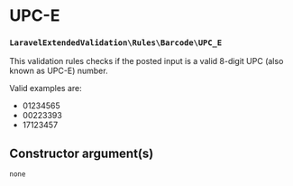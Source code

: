 # UPC-E
### `LaravelExtendedValidation\Rules\Barcode\UPC_E`

This validation rules checks if the posted input is a valid 8-digit UPC (also known as UPC-E) number.

Valid examples are:

- 01234565
- 00223393
- 17123457

## Constructor argument(s)

```php
none
```